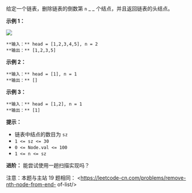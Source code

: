 给定一个链表，删除链表的倒数第 `n` _ _ 个结点，并且返回链表的头结点。



**示例 1：**

![](https://assets.leetcode.com/uploads/2020/10/03/remove_ex1.jpg)

    
    
    **输入：** head = [1,2,3,4,5], n = 2
    **输出：** [1,2,3,5]
    

**示例 2：**

    
    
    **输入：** head = [1], n = 1
    **输出：** []
    

**示例 3：**

    
    
    **输入：** head = [1,2], n = 1
    **输出：** [1]
    



**提示：**

  * 链表中结点的数目为 `sz`
  * `1 <= sz <= 30`
  * `0 <= Node.val <= 100`
  * `1 <= n <= sz`



**进阶：** 能尝试使用一趟扫描实现吗？



注意：本题与主站 19 题相同： <https://leetcode-cn.com/problems/remove-nth-node-from-end-
of-list/>

